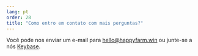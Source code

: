 ```yaml
---
lang: pt
order: 28
title: "Como entro em contato com mais perguntas?"
---
```


Você pode nos enviar um e-mail para [hello@happyfarm.win](mailto:hello@happyfarm.win) ou junte-se a nós [Keybase](https://keybase.io/team/chia_network.public).
